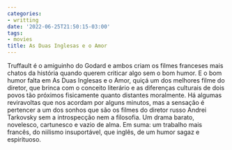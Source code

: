 ```yaml
---
categories:
- writting
date: '2022-06-25T21:50:15-03:00'
tags:
- movies
title: As Duas Inglesas e o Amor
---
```


Truffault é o amiguinho do Godard e ambos criam os filmes franceses mais chatos da história quando querem criticar algo sem o bom humor. E o bom humor falta em As Duas Inglesas e o Amor, quiçá um dos melhores filme do diretor, que brinca com o conceito literário e as diferenças culturais de dois povos tão próximos fisicamente quanto distantes moralmente. Há algumas reviravoltas que nos acordam por alguns minutos, mas a sensação é pertencer a um dos sonhos que são os filmes do diretor russo Andrei Tarkovsky sem a introspecção nem a filosofia. Um drama barato, novelesco, cartunesco e vazio de alma. Em suma: um trabalho mais francês, do niilismo insuportável, que inglês, de um humor sagaz e espirituoso.